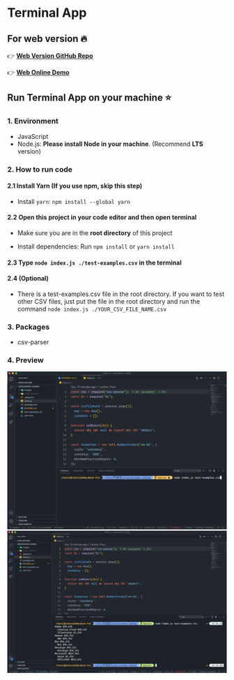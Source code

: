 # Terminal App

## For web version 🔥

👉 [**Web Version GitHub Repo**](https://github.com/ChenxiiCheng/Terminal-Web)

👉 [**Web Online Demo**](https://terminal-web.vercel.app/)

## Run Terminal App on your machine ⭐️

### 1. Environment

- JavaScript
- Node.js: **Please install Node in your machine**. (Recommend **LTS** version)

### 2. How to run code

#### 2.1 Install Yarn (If you use npm, skip this step)

- Install `yarn`: `npm install --global yarn`

#### 2.2 Open this project in your code editor and then open terminal

- Make sure you are in the **root directory** of this project

- Install dependencies: Run `npm install` or `yarn install`

#### 2.3 Type `node index.js ./test-examples.csv` in the terminal

#### 2.4 (Optional)

- There is a test-examples.csv file in the root directory. If you want to test other CSV files, just put the file in the root directory and run the command `node index.js ./YOUR_CSV_FILE_NAME.csv`

### 3. Packages

- csv-parser

### 4. Preview

![image-20191025143441031](./images/preview1.png)
![image-20191025143441031](./images/preview0.png)
